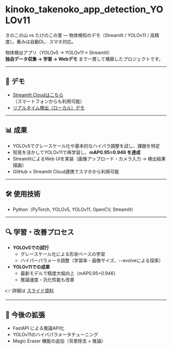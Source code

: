 # kinoko_takenoko_app_detection_YOLOv11
きのこの山 vs たけのこの里 — 物体検知のデモ（Streamlit / YOLOv11 / 高精度）。重みは自動DL、スマホ対応。

物体検出アプリ（YOLOv5 → YOLOv11 × Streamlit）  
**独自データ収集 → 学習 → Webデモ** まで一貫して構築したプロジェクトです。

---

## 🚀 デモ
- [Streamlit Cloudはこちら](https://kinokotakenokoappdetectionyolov11.streamlit.app/)  
  （スマートフォンからも利用可能）
- [リアルタイム検出（ローカル）デモ](demo/kinotake_realtime_2.gif)
---

## 📊 成果
- YOLOv5でグレースケール化や基本的なハイパラ調整を試し、課題を特定  
- 知見を活かしてYOLOv11で再学習し、**mAP0.95=0.946 を達成**  
- StreamlitによるWeb UIを実装（画像アップロード・カメラ入力 → 検出結果描画）  
- GitHub × Streamlit Cloud連携でスマホから利用可能

---

## 🛠️ 使用技術
- Python（PyTorch, YOLOv5, YOLOv11, OpenCV, Streamlit）

---
## 🔍 学習・改善プロセス
- **YOLOv5での試行**  
  - グレースケール化による形状ベースの学習  
  - ハイパーパラメータ調整（学習率・画像サイズ、--evolveによる探索）
- **YOLOv11での成果**  
  - 最新モデルで精度大幅向上（mAP0.95=0.946）  
  - 推論速度・汎化性能も改善

👉 詳細は [スライド資料](docs/app_slide.pdf)

---

## 📌 今後の拡張
- FastAPI による推論API化  
- YOLOv11のハイパパラメータチューニング  
- Magic Eraser 機能の追加（背景除去 × 推論）


